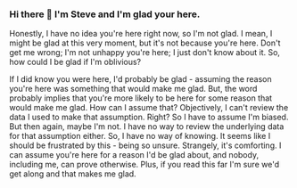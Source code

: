 ### Hi there 👋 I'm Steve and I'm glad your here. 

Honestly, I have no idea you're here right now, so I'm not glad. I mean, I might be glad at this very moment, but it's not because you're here. Don't get me wrong; I'm not unhappy you're here; I just don't know about it. So, how could I be glad if I'm oblivious? 

If I did know you were here, I'd probably be glad - assuming the reason you're here was something that would make me glad. But, the word probably implies that you're more likely to be here for some reason that would make me glad. How can I assume that? Objectively, I can't review the data I used to make that assumption. Right? So I have to assume I'm biased. But then again, maybe I'm not. I have no way to review the underlying data for that assumption either. So, I have no way of knowing. It seems like I should be frustrated by this - being so unsure. Strangely, it's comforting. I can assume you're here for a reason I'd be glad about, and nobody, including me, can prove otherwise. Plus, if you read this far I'm sure we'd get along and that makes me glad.

<!--
**tingiris/tingiris** is a ✨ _special_ ✨ repository because its `README.md` (this file) appears on your GitHub profile.

Here are some ideas to get you started:

- 🔭 I’m currently working on ...
- 🌱 I’m currently learning ...
- 👯 I’m looking to collaborate on ...
- 🤔 I’m looking for help with ...
- 💬 Ask me about ...
- 📫 How to reach me: ...
- 😄 Pronouns: ...
- ⚡ Fun fact: ...
-->
